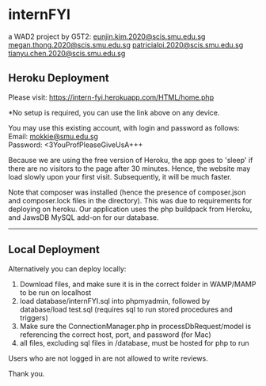 # internFYI

a WAD2 project
by G5T2: 
eunjin.kim.2020@scis.smu.edu.sg
megan.thong.2020@scis.smu.edu.sg
patricialoi.2020@scis.smu.edu.sg
tianyu.chen.2020@scis.smu.edu.sg

## Heroku Deployment

Please visit: https://intern-fyi.herokuapp.com/HTML/home.php

*No setup is required, you can use the link above on any device.

You may use this existing account, with login and password as follows: <br>
    Email: mokkie@smu.edu.sg <br>
    Password: <3YouProfPleaseGiveUsA+++


Because we are using the free version of Heroku, the app goes to 'sleep' if there are no visitors to the page after 30 minutes. Hence, the website may load slowly upon your first visit. Subsequently, it will be much faster. 
    
Note that composer was installed (hence the presence of composer.json and composer.lock files in the directory). This was due to requirements for deploying on heroku. Our application uses the php buildpack from Heroku, and JawsDB MySQL add-on for our database.

---

## Local Deployment 
Alternatively you can deploy locally:

1. Download files, and make sure it is in the correct folder in WAMP/MAMP to be run on localhost
2. load database/internFYI.sql into phpmyadmin, followed by database/load test.sql (requires sql to run stored procedures and triggers)
3. Make sure the ConnectionManager.php in processDbRequest/model is referencing the correct host, port, and password (for Mac)
4. all files, excluding sql files in /database, must be hosted for php to run

Users who are not logged in are not allowed to write reviews.

Thank you.
